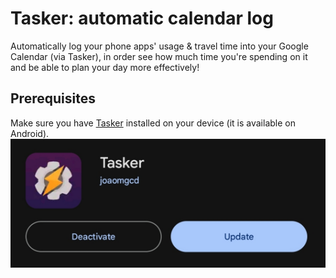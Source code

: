 # Tasker: automatic calendar log
Automatically log your phone apps' usage &amp; travel time into your Google Calendar (via Tasker), in order see how much time you're spending on it and be able to plan your day more effectively!

## Prerequisites
Make sure you have [Tasker](https://play.google.com/store/apps/details?id=net.dinglisch.android.taskerm&hl=en_US) installed on your device (it is available on Android).
<br>
![Tasker](screenshots/tasker.png)
